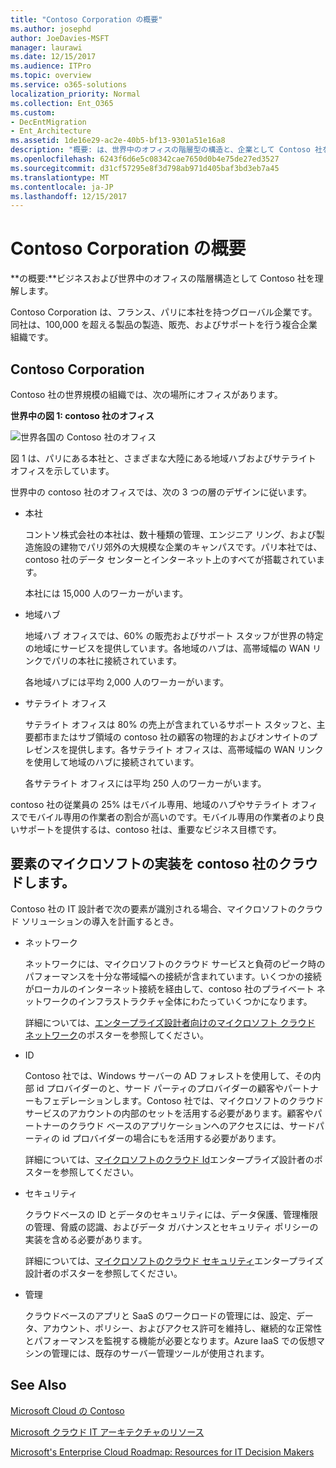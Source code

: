```yaml
---
title: "Contoso Corporation の概要"
ms.author: josephd
author: JoeDavies-MSFT
manager: laurawi
ms.date: 12/15/2017
ms.audience: ITPro
ms.topic: overview
ms.service: o365-solutions
localization_priority: Normal
ms.collection: Ent_O365
ms.custom:
- DecEntMigration
- Ent_Architecture
ms.assetid: 1de16e29-ac2e-40b5-bf13-9301a51e16a8
description: "概要: は、世界中のオフィスの階層型の構造と、企業として Contoso 社を理解します。"
ms.openlocfilehash: 6243f6d6e5c08342cae7650d0b4e75de27ed3527
ms.sourcegitcommit: d31cf57295e8f3d798ab971d405baf3bd3eb7a45
ms.translationtype: MT
ms.contentlocale: ja-JP
ms.lasthandoff: 12/15/2017
---
```

# <a name="overview-of-the-contoso-corporation"></a>Contoso Corporation の概要

 **の概要:**ビジネスおよび世界中のオフィスの階層構造として Contoso 社を理解します。
  
Contoso Corporation は、フランス、パリに本社を持つグローバル企業です。同社は、100,000 を超える製品の製造、販売、およびサポートを行う複合企業組織です。  
  
## <a name="the-contoso-corporation"></a>Contoso Corporation

Contoso 社の世界規模の組織では、次の場所にオフィスがあります。
  
**世界中の図 1: contoso 社のオフィス**

![世界各国の Contoso 社のオフィス](images/Contoso_Poster/Contoso_WW_Org.png)

  
図 1 は、パリにある本社と、さまざまな大陸にある地域ハブおよびサテライト オフィスを示しています。
  
世界中の contoso 社のオフィスでは、次の 3 つの層のデザインに従います。
  
- 本社
    
    コントソ株式会社の本社は、数十種類の管理、エンジニア リング、および製造施設の建物でパリ郊外の大規模な企業のキャンパスです。パリ本社では、contoso 社のデータ センターとインターネット上のすべてが搭載されています。
    
    本社には 15,000 人のワーカーがいます。
    
- 地域ハブ
    
    地域ハブ オフィスでは、60% の販売およびサポート スタッフが世界の特定の地域にサービスを提供しています。各地域のハブは、高帯域幅の WAN リンクでパリの本社に接続されています。  
    
    各地域ハブには平均 2,000 人のワーカーがいます。
    
- サテライト オフィス
    
    サテライト オフィスは 80% の売上が含まれているサポート スタッフと、主要都市またはサブ領域の contoso 社の顧客の物理的およびオンサイトのプレゼンスを提供します。各サテライト オフィスは、高帯域幅の WAN リンクを使用して地域のハブに接続されています。
    
    各サテライト オフィスには平均 250 人のワーカーがいます。
    
contoso 社の従業員の 25% はモバイル専用、地域のハブやサテライト オフィスでモバイル専用の作業者の割合が高いのです。モバイル専用の作業者のより良いサポートを提供するは、contoso 社は、重要なビジネス目標です。
  
## <a name="elements-of-contosos-implementation-of-the-microsoft-cloud"></a>要素のマイクロソフトの実装を contoso 社のクラウドします。

Contoso 社の IT 設計者で次の要素が識別される場合、マイクロソフトのクラウド ソリューションの導入を計画するとき。
  
- ネットワーク
    
    ネットワークには、マイクロソフトのクラウド サービスと負荷のピーク時のパフォーマンスを十分な帯域幅への接続が含まれています。いくつかの接続がローカルのインターネット接続を経由して、contoso 社のプライベート ネットワークのインフラストラクチャ全体にわたっていくつかになります。
    
    詳細については、[エンタープライズ設計者向けのマイクロソフト クラウド ネットワーク](microsoft-cloud-networking-for-enterprise-architects.md)のポスターを参照してください。
   
- ID
    
    Contoso 社では、Windows サーバーの AD フォレストを使用して、その内部 id プロバイダーのと、サード パーティのプロバイダーの顧客やパートナーもフェデレーションします。Contoso 社では、マイクロソフトのクラウド サービスのアカウントの内部のセットを活用する必要があります。顧客やパートナーのクラウド ベースのアプリケーションへのアクセスには、サードパーティの id プロバイダーの場合にもを活用する必要があります。
    
    詳細については、[マイクロソフトのクラウド Id](microsoft-cloud-identity-for-enterprise-architects.md)エンタープライズ設計者のポスターを参照してください。
    
- セキュリティ
    
    クラウドベースの ID とデータのセキュリティには、データ保護、管理権限の管理、脅威の認識、およびデータ ガバナンスとセキュリティ ポリシーの実装を含める必要があります。
    
    詳細については、[マイクロソフトのクラウド セキュリティ](http://aka.ms/cloudarchsecurity)エンタープライズ設計者のポスターを参照してください。
    
- 管理
    
    クラウドベースのアプリと SaaS のワークロードの管理には、設定、データ、アカウント、ポリシー、およびアクセス許可を維持し、継続的な正常性とパフォーマンスを監視する機能が必要となります。Azure IaaS での仮想マシンの管理には、既存のサーバー管理ツールが使用されます。
    
## <a name="see-also"></a>See Also

[Microsoft Cloud の Contoso](contoso-in-the-microsoft-cloud.md)
  
[Microsoft クラウド IT アーキテクチャのリソース](microsoft-cloud-it-architecture-resources.md)

[Microsoft's Enterprise Cloud Roadmap: Resources for IT Decision Makers](https://sway.com/FJ2xsyWtkJc2taRD)
 



